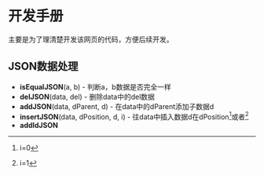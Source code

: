 # 开发手册

主要是为了理清楚开发该网页的代码，方便后续开发。

## JSON数据处理

* <b>isEqualJSON</b>(a, b) - 判断a，b数据是否完全一样
* <b>delJSON</b>(data, del) - 删除data中的del数据
* <b>addJSON</b>(data, dParent, d) - 在data中的dParent添加子数据d
* <b>insertJSON</b>(data, dPosition, d, i) - 往data中插入数据d在dPosition[^之前]或者[^之后]
* <b>addIdJSON</b>

[^之前]:i=0
[^之后]:i=1

